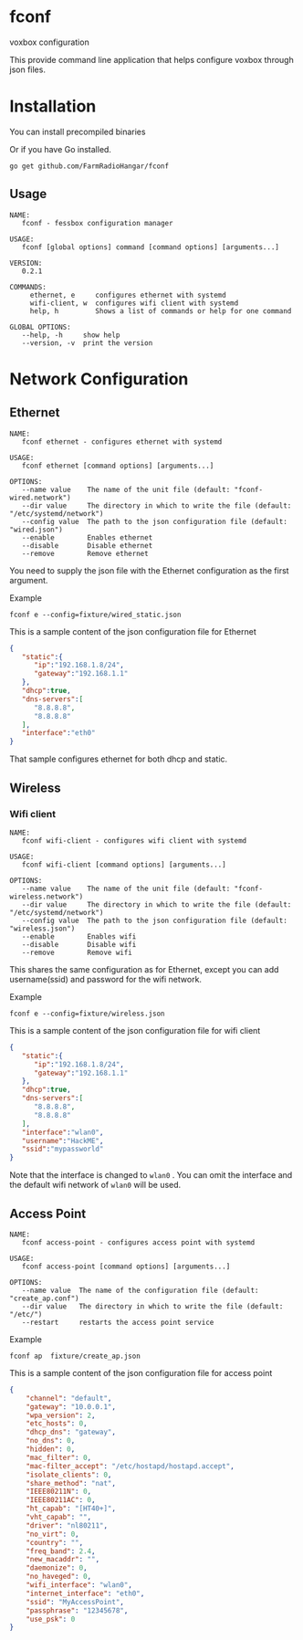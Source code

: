 # fconf
voxbox configuration

This provide command line application that helps configure voxbox through json
files.

# Installation

You can install precompiled binaries

Or if you have Go installed.

	go get github.com/FarmRadioHangar/fconf

## Usage
```
NAME:
   fconf - fessbox configuration manager

USAGE:
   fconf [global options] command [command options] [arguments...]
   
VERSION:
   0.2.1
   
COMMANDS:
     ethernet, e     configures ethernet with systemd
     wifi-client, w  configures wifi client with systemd
     help, h         Shows a list of commands or help for one command

GLOBAL OPTIONS:
   --help, -h     show help
   --version, -v  print the version
```


# Network Configuration

## Ethernet

```
NAME:
   fconf ethernet - configures ethernet with systemd

USAGE:
   fconf ethernet [command options] [arguments...]

OPTIONS:
   --name value    The name of the unit file (default: "fconf-wired.network")
   --dir value     The directory in which to write the file (default: "/etc/systemd/network")
   --config value  The path to the json configuration file (default: "wired.json")
   --enable        Enables ethernet
   --disable       Disable ethernet
   --remove        Remove ethernet
```


You need to supply  the json file with the Ethernet configuration as the
first argument.


Example

	fconf e --config=fixture/wired_static.json

This is a sample content of the json configuration file for Ethernet

```json
{
   "static":{
      "ip":"192.168.1.8/24",
      "gateway":"192.168.1.1"
   },
   "dhcp":true,
   "dns-servers":[
      "8.8.8.8",
      "8.8.8.8"
   ],
   "interface":"eth0"
}
```
That sample configures ethernet for both dhcp and  static.


## Wireless

### Wifi client

```
NAME:
   fconf wifi-client - configures wifi client with systemd

USAGE:
   fconf wifi-client [command options] [arguments...]

OPTIONS:
   --name value    The name of the unit file (default: "fconf-wireless.network")
   --dir value     The directory in which to write the file (default: "/etc/systemd/network")
   --config value  The path to the json configuration file (default: "wireless.json")
   --enable        Enables wifi
   --disable       Disable wifi
   --remove        Remove wifi
```

This shares the same configuration as for Ethernet, except you can add
username(ssid) and password for the wifi network.

Example

	fconf e --config=fixture/wireless.json

This is a sample content of the json configuration file for wifi client

```json
{
   "static":{
      "ip":"192.168.1.8/24",
      "gateway":"192.168.1.1"
   },
   "dhcp":true,
   "dns-servers":[
      "8.8.8.8",
      "8.8.8.8"
   ],
   "interface":"wlan0",
   "username":"HackME",
   "ssid":"mypassworld"
}
```

Note that the interface is changed to `wlan0` . You can omit the interface and
the default wifi network of `wlan0` will be used.


## Access Point

```
NAME:
   fconf access-point - configures access point with systemd

USAGE:
   fconf access-point [command options] [arguments...]

OPTIONS:
   --name value  The name of the configuration file (default: "create_ap.conf")
   --dir value   The directory in which to write the file (default: "/etc/")
   --restart     restarts the access point service
```

Example

	fconf ap  fixture/create_ap.json


This is a sample content of the json configuration file for access point

```json
{
	"channel": "default",
	"gateway": "10.0.0.1",
	"wpa_version": 2,
	"etc_hosts": 0,
	"dhcp_dns": "gateway",
	"no_dns": 0,
	"hidden": 0,
	"mac_filter": 0,
	"mac-filter_accept": "/etc/hostapd/hostapd.accept",
	"isolate_clients": 0,
	"share_method": "nat",
	"IEEE80211N": 0,
	"IEEE80211AC": 0,
	"ht_capab": "[HT40+]",
	"vht_capab": "",
	"driver": "nl80211",
	"no_virt": 0,
	"country": "",
	"freq_band": 2.4,
	"new_macaddr": "",
	"daemonize": 0,
	"no_haveged": 0,
	"wifi_interface": "wlan0",
	"internet_interface": "eth0",
	"ssid": "MyAccessPoint",
	"passphrase": "12345678",
	"use_psk": 0
}
```
